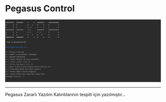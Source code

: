 # Pegasus Control
![](https://github.com/ebubekirbastama/BekraPhoneLognig/blob/master/1.png)

<hr>
<p>Pegasus Zararlı Yazılım Kalıntılarının tespiti için yazılmıştır...<p>
